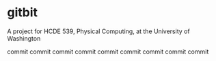 # gitbit
A project for HCDE 539, Physical Computing, at the University of Washington

commit
commit
commit
commit
commit
commit
commit
commit
commit

